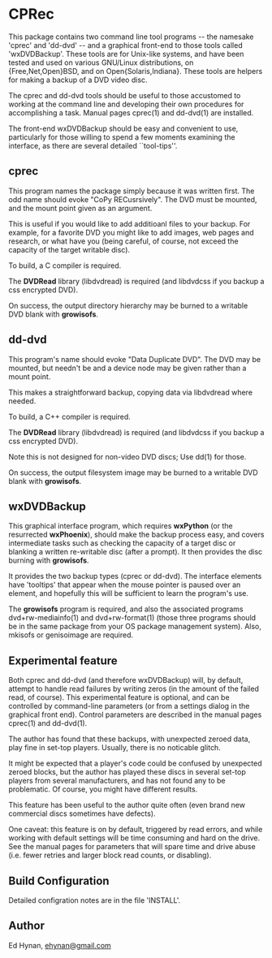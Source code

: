 # CPRec

This package contains two command line tool programs -- the namesake
'cprec' and 'dd-dvd' -- and a graphical front-end to those tools called
'wxDVDBackup'.  These tools are for Unix-like systems, and have
been tested and used on various GNU/Linux distributions, on
{Free,Net,Open}BSD, and on Open{Solaris,Indiana}.  These tools are
helpers for making a backup of a DVD video disc.

The cprec and dd-dvd tools should be useful to those accustomed to
working at the command line and developing their own procedures
for accomplishing a task.  Manual pages cprec(1) and dd-dvd(1)
are installed.

The front-end wxDVDBackup should be easy and convenient to use,
particularly for those willing to spend a few moments examining the
interface, as there are several detailed ``tool-tips''.

## __cprec__

This program names the package simply because it was written first.
The odd name should evoke "CoPy RECusrsively".  The DVD must be
mounted, and the mount point given as an argument.

This is useful if you would like to add additioanl files to your
backup.  For example, for a favorite DVD you might like to add
images, web pages and research, or what have you (being careful,
of course, not exceed the capacity of the target writable disc).

To build, a C compiler is required.

The __DVDRead__ library (libdvdread) is required (and libdvdcss
if you backup a css encrypted DVD).

On success, the output directory hierarchy may be burned to a
writable DVD blank with __growisofs__.

## __dd-dvd__

This program's name should evoke "Data Duplicate DVD".  The DVD
may be mounted, but needn't be and a device node may be given
rather than a mount point.

This makes a straightforward backup, copying data via libdvdread
where needed.

To build, a C++ compiler is required.

The __DVDRead__ library (libdvdread) is required (and libdvdcss
if you backup a css encrypted DVD).

Note this is not designed for non-video DVD discs; Use dd(1) for
those.

On success, the output filesystem image may be burned to a
writable DVD blank with __growisofs__.

## __wxDVDBackup__

This graphical interface program, which requires __wxPython__ (or
the resurrected __wxPhoenix__), should make the backup process
easy, and covers intermediate tasks such as checking the capacity
of a target disc or blanking a written re-writable disc (after a
prompt).  It then provides the disc burning with __growisofs__.

It provides the two backup types (cprec or dd-dvd).  The interface
elements have 'tooltips' that appear when the mouse pointer is
paused over an element, and hopefully this will be sufficient
to learn the program's use.

The __growisofs__ program is required, and also the associated
programs dvd+rw-mediainfo(1) and dvd+rw-format(1) (those three
programs should be in the same package from your OS package
management system).  Also, mkisofs or genisoimage are required.

## Experimental feature

Both cprec and dd-dvd (and therefore wxDVDBackup) will, by default,
attempt to handle read failures by writing zeros (in the amount of
the failed read, of course).  This experimental feature is optional,
and can be controlled by command-line parameters (or from a settings
dialog in the graphical front end).  Control parameters are described
in the manual pages cprec(1) and dd-dvd(1).

The author has found that these backups, with unexpected zeroed data,
play fine in set-top players.  Usually, there is no noticable glitch.

It might be expected that a player's code could be confused by
unexpected zeroed blocks, but the author has played these discs
in several set-top players from several manufacturers, and has
not found any to be problematic.  Of course, you might have
different results.

This feature has been useful to the author quite often (even brand new
commercial discs sometimes have defects).

One caveat: this feature is on by default, triggered by read errors,
and while working with default settings will be time consuming and
hard on the drive.  See the manual pages for parameters that will
spare time and drive abuse (i.e. fewer retries and larger block read
counts, or disabling).

## Build Configuration

Detailed configration notes are in the file 'INSTALL'.

## Author

Ed Hynan, ehynan@gmail.com

